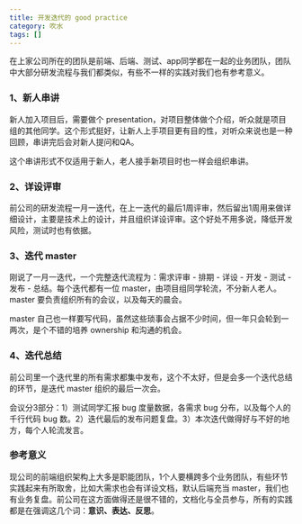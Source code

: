 ```yaml
---
title: 开发迭代的 good practice
category: 吹水
tags: []
---
```


在上家公司所在的团队是前端、后端、测试、app同学都在一起的业务团队，团队中大部分研发流程与我们都类似，有些不一样的实践对我们也有参考意义。

<!-- more -->

### 1、新人串讲

新人加入项目后，需要做个 presentation，对项目整体做个介绍，听众就是项目组的其他同学。这个形式挺好，让新人上手项目更有目的性，对听众来说也是一种回顾，串讲完后会对新人提问和QA。

这个串讲形式不仅适用于新人，老人接手新项目时也一样会组织串讲。

### 2、详设评审

前公司的研发流程一月一迭代，在上一迭代的最后1周评审，然后留出1周用来做详细设计，主要是技术上的设计，并且组织详设评审。这个好处不用多说，降低开发风险，测试时也有依据。

### 3、迭代 master

刚说了一月一迭代，一个完整迭代流程为：需求评审 - 排期 - 详设 - 开发 - 测试 - 发布 - 总结。每个迭代都有一位 master，由项目组同学轮流，不分新人老人。master 要负责组织所有的会议，以及每天的晨会。

master 自己也一样要写代码，虽然这些琐事会占据不少时间，但一年只会轮到一两次，是个不错的培养 ownership 和沟通的机会。

### 4、迭代总结

前公司里一个迭代里的所有需求都集中发布，这个不太好，但是会多一个迭代总结的环节，是迭代 master 组织的最后一次会。

会议分3部分：1）测试同学汇报 bug 度量数据，各需求 bug 分布，以及每个人的千行代码 bug 数。2）迭代最后的发布问题复盘。3）本次迭代做得好与不好的地方，每个人轮流发言。

### 参考意义

现公司的前端组织架构上大多是职能团队，1个人要横跨多个业务团队，有些环节实践起来有所取舍，比如大需求也会有详设文档，默认后端充当 master，我们也有业务复盘。前公司在这方面做得还是很不错的，文档化与全员参与，所有的实践都是在强调这几个词：**意识、表达、反思**。

